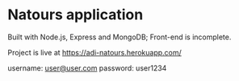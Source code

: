 # Natours application

Built with Node.js, Express and MongoDB;
Front-end is incomplete.

Project is live at https://adi-natours.herokuapp.com/

username: user@user.com
password: user1234
